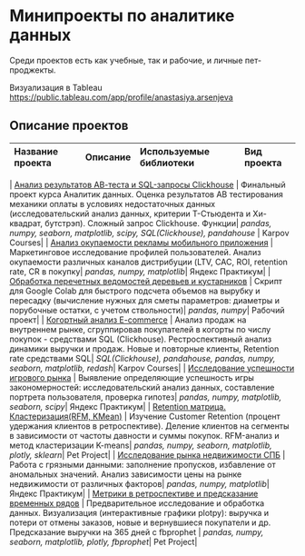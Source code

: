# Минипроекты по аналитике данных

Среди проектов есть как учебные, так и рабочие, и личные пет-проджекты.


Визуализация в Tableau https://public.tableau.com/app/profile/anastasiya.arsenjeva

## Описание проектов


| Название проекта | Описание | Используемые библиотеки | Вид проекта | 
| :---------------------- | :---------------------- | :---------------------- | :---------------------- |

| [Анализ результатов АВ-теста и SQL-запросы Clickhouse](AB_test_statistic_analys_and_SQL) | Финальный проект курса Аналитик данных. Оценка результатов АВ тестирования механики оплаты в условиях недостаточных данных (исследовательский анализ данных, критерии Т-Стьюдента и Хи-квадрат, бутстрэп). Сложный запрос Clickhouse. Функции| *pandas, numpy, seaborn, matplotlib, scipy, SQL(Clickhouse), pandahouse* | Karpov Courses|
| [Анализ окупаемости рекламы мобильного приложения](marketing_analysis_ROI_problems_sources) | Маркетинговое исследование профилей пользователей. Анализ окупаемости различных каналов дистрибуции (LTV, CAC, ROI, retention rate, CR в покупку| *pandas, numpy, matplotlib*| Яндекс Практикум|
| [Обработка перечетных ведомостей деревьев и кустарников](tree_describer) | Скрипт для Google Colab для быстрого подсчета объемов на вырубку и пересадку (вычисление нужных для сметы параметров: диаметры и порубочные остатки, с учетом ствольности)| *pandas, numpy*| Рабочий проект|
| [Когортный анализ E-commerce](sql_cohort_analys_ecommerce) | Анализ продаж на внутреннем рынке, сгруппировав покупателей в когорты по числу покупок - средствами SQL (Clickhouse). Рестроспективный анализ динамики выручки и продаж. Новые и повторные клиенты, Retention rate средствами SQL| *SQL(Clickhouse), pandahouse, pandas, numpy, seaborn, matplotlib, redash*| Karpov Courses|
| [Исследование успешности игрового рынка](games_success_analysis) | Выявление определяющие успешность игры закономерностей: исследовательский анализ данных, составление портрета пользователя, проверка гипотез| *pandas, numpy, matplotlib, seaborn, scipy*| Яндекс Практикум|
| [Retention матрица. Кластеризация(RFM, KMean)](retention_and_segmentation) | Изучение Customer Retention (процент удержания клиентов в ретроспективе). Деление клиентов на сегменты в зависимости от частоты давности и суммы покупок. RFM-анализ и метод кластеризации K-means| *pandas, numpy, seaborn, matplotlib, plotly, sklearn*| Pet Project|
| [Исследование рынка недвижимости СПБ](real_estate_spb_analisys) | Работа с грязными данными: заполнение пропусков, избавление от аномальных значений. Анализ зависимости цены на рынке недвижимости от различных факторов| *pandas, numpy, matplotlib*| Яндекс Практикум|
| [Метрики в ретроспективе и предсказание временных рядов](metrics_visual_prophet_prediction) | Предварительное исследование и обработка данных. Визуализация (интерактивные графики plotpy): выручка и потери от отмены заказов, новые и вернувшиеся покупатели и др. Предсказание выручки на 365 дней c fbprophet | *pandas, numpy, seaborn, matplotlib, plotly, fbprophet*| Pet Project|



